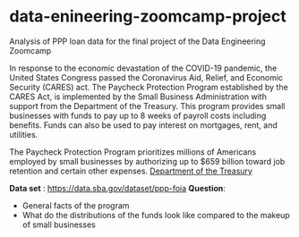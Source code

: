 # data-enineering-zoomcamp-project
Analysis of PPP loan data for the final project of the Data Engineering Zoomcamp

In response to the economic devastation of the COVID-19 pandemic, the United States Congress passed the Coronavirus Aid, Relief, and Economic Security (CARES) act. 
The Paycheck Protection Program established by the CARES Act, is implemented by the Small Business Administration with support from the Department of the Treasury.  This program provides small businesses with funds to pay up to 8 weeks of payroll costs including benefits. Funds can also be used to pay interest on mortgages, rent, and utilities.

The Paycheck Protection Program prioritizes millions of Americans employed by small businesses by authorizing up to $659 billion toward job retention and certain other expenses. [Department of the Treasury](https://home.treasury.gov/policy-issues/coronavirus/assistance-for-small-businesses/paycheck-protection-program)

<b>Data set</b> : https://data.sba.gov/dataset/ppp-foia
<b>Question</b>:
* General facts of the program
* What do the distributions of the funds look like compared to the makeup of small businesses
 
